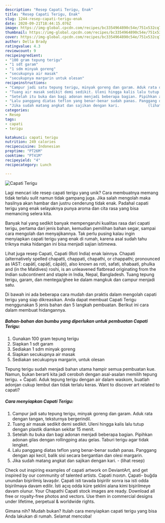 ```yaml
---
description: "Resep Capati Terigu, Enak"
title: "Resep Capati Terigu, Enak"
slug: 1244-resep-capati-terigu-enak
date: 2020-09-21T18:44:15.076Z
image: https://img-global.cpcdn.com/recipes/bc3354964890c54e/751x532cq70/capati-terigu-foto-resep-utama.jpg
thumbnail: https://img-global.cpcdn.com/recipes/bc3354964890c54e/751x532cq70/capati-terigu-foto-resep-utama.jpg
cover: https://img-global.cpcdn.com/recipes/bc3354964890c54e/751x532cq70/capati-terigu-foto-resep-utama.jpg
author: Della Brady
ratingvalue: 4.3
reviewcount: 9
recipeingredient:
- "100 gram tepung terigu"
- "1 sdt garam"
- "1 sdm minyak goreng"
- "secukupnya air masak"
- "secukupnya margarin untuk olesan"
recipeinstructions:
- "Campur jadi satu tepung terigu, minyak goreng dan garam. Aduk rata dengan tangan, teksturnya bergerindil."
- "Tuang air masak sedikit demi sedikit. Uleni hingga kalis lalu tutup dengan plastik diamkan sekitar 15 menit."
- "Setelah itu buka dan bagi adonan menjadi beberapa bagian. Pipihkan adonan gilas dengan rollingping atau gelas. Taburi terigu agar tidak lengket."
- "Lalu panggang diatas teflon yang benar-benar sudah panas. Panggang dengan api kecil, balik sisi secara bergantian dan olesi margarin."
- "Jika sudah matang angkat dan sajikan dengan kari.             (lihat resep)"
categories:
- Resep
tags:
- capati
- terigu

katakunci: capati terigu 
nutrition: 249 calories
recipecuisine: Indonesian
preptime: "PT26M"
cooktime: "PT41M"
recipeyield: "4"
recipecategory: Lunch

---
```



![Capati Terigu](https://img-global.cpcdn.com/recipes/bc3354964890c54e/751x532cq70/capati-terigu-foto-resep-utama.jpg)

Lagi mencari ide resep capati terigu yang unik? Cara membuatnya memang tidak terlalu sulit namun tidak gampang juga. Jika salah mengolah maka hasilnya akan hambar dan justru cenderung tidak enak. Padahal capati terigu yang enak selayaknya punya aroma dan cita rasa yang bisa memancing selera kita.

Banyak hal yang sedikit banyak mempengaruhi kualitas rasa dari capati terigu, pertama dari jenis bahan, kemudian pemilihan bahan segar, sampai cara mengolah dan menyajikannya. Tak perlu pusing kalau ingin menyiapkan capati terigu yang enak di rumah, karena asal sudah tahu triknya maka hidangan ini bisa menjadi sajian istimewa.

Lihat juga resep Capati, Capati (Roti India) enak lainnya. Chapati (alternatively spelled chapatti, chappati, chapathi, or chappathi; pronounced as IAST: capātī, capāṭī, cāpāṭi), also known as roti, safati, shabaati, phulka and (in the Maldives) roshi, is an unleavened flatbread originating from the Indian subcontinent and staple in India, Nepal, Bangladesh. Tuang tepung terigu, garam, dan mentega/ghee ke dalam mangkuk dan campur menjadi satu.


Di bawah ini ada beberapa cara mudah dan praktis dalam mengolah capati terigu yang siap dikreasikan. Anda dapat membuat Capati Terigu menggunakan 5 jenis bahan dan 5 langkah pembuatan. Berikut ini cara dalam membuat hidangannya.

<!--inarticleads1-->

##### Bahan-bahan dan bumbu yang diperlukan untuk pembuatan Capati Terigu:

1. Gunakan 100 gram tepung terigu
1. Siapkan 1 sdt garam
1. Sediakan 1 sdm minyak goreng
1. Siapkan secukupnya air masak
1. Sediakan secukupnya margarin, untuk olesan


Tepung terigu sudah menjadi bahan utama hampir semua pembuatan kue. Namun, bukan berarti kita jadi ceroboh dengan asal-asalan memilih tepung terigu. + Čapati. Aduk tepung terigu dengan air dalam waskom, buatlah adonjan cukup lembut dan tidak terlalu keras. Want to discover art related to capati? 

<!--inarticleads2-->

##### Cara menyiapkan Capati Terigu:

1. Campur jadi satu tepung terigu, minyak goreng dan garam. Aduk rata dengan tangan, teksturnya bergerindil.
1. Tuang air masak sedikit demi sedikit. Uleni hingga kalis lalu tutup dengan plastik diamkan sekitar 15 menit.
1. Setelah itu buka dan bagi adonan menjadi beberapa bagian. Pipihkan adonan gilas dengan rollingping atau gelas. Taburi terigu agar tidak lengket.
1. Lalu panggang diatas teflon yang benar-benar sudah panas. Panggang dengan api kecil, balik sisi secara bergantian dan olesi margarin.
1. Jika sudah matang angkat dan sajikan dengan kari. -             (lihat resep)


Check out inspiring examples of capati artwork on DeviantArt, and get inspired by our community of talented artists. Capati תמונות. Çapati- buğda unundan bişirilmiş lavaşdır. Çapati isti tavada bişirilir sonra isə isti odda bişirilməyə davam edilir. İsti açıq odda küre şeklini alana kimi bişirilmeye davam olunur. Your Chapathi Capati stock images are ready. Download all free or royalty-free photos and vectors. Use them in commercial designs under lifetime, perpetual &amp; worldwide rights. 

Gimana nih? Mudah bukan? Itulah cara menyiapkan capati terigu yang bisa Anda lakukan di rumah. Selamat mencoba!
